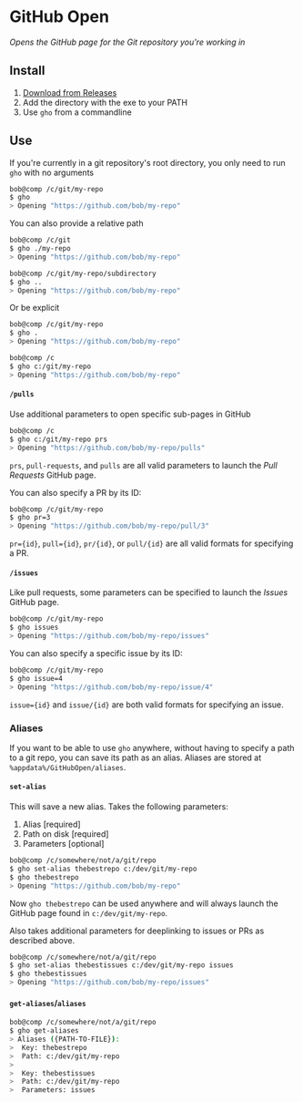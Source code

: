 # GitHub Open

_Opens the GitHub page for the Git repository you're working in_

## Install

1. [Download from Releases](https://github.com/eaardal/github-open/releases)
2. Add the directory with the exe to your PATH
3. Use `gho` from a commandline

## Use

If you're currently in a git repository's root directory, you only need to run `gho` with no arguments

```bash
bob@comp /c/git/my-repo
$ gho
> Opening "https://github.com/bob/my-repo"
```

You can also provide a relative path

```bash
bob@comp /c/git
$ gho ./my-repo
> Opening "https://github.com/bob/my-repo"
```

```bash
bob@comp /c/git/my-repo/subdirectory
$ gho ..
> Opening "https://github.com/bob/my-repo"
```

Or be explicit

```bash
bob@comp /c/git/my-repo
$ gho .
> Opening "https://github.com/bob/my-repo"
```

```bash
bob@comp /c
$ gho c:/git/my-repo
> Opening "https://github.com/bob/my-repo"
```

#### `/pulls`

Use additional parameters to open specific sub-pages in GitHub

```bash
bob@comp /c
$ gho c:/git/my-repo prs
> Opening "https://github.com/bob/my-repo/pulls"
```

`prs`, `pull-requests`, and `pulls` are all valid parameters to launch the _Pull Requests_ GitHub page.

You can also specify a PR by its ID:

```bash
bob@comp /c/git/my-repo
$ gho pr=3
> Opening "https://github.com/bob/my-repo/pull/3"
```

`pr={id}`, `pull={id}`, `pr/{id}`, or `pull/{id}` are all valid formats for specifying a PR.

#### `/issues`

Like pull requests, some parameters can be specified to launch the _Issues_ GitHub page.

```bash
bob@comp /c/git/my-repo
$ gho issues
> Opening "https://github.com/bob/my-repo/issues"
```

You can also specify a specific issue by its ID:

```bash
bob@comp /c/git/my-repo
$ gho issue=4
> Opening "https://github.com/bob/my-repo/issue/4"
```

`issue={id}` and `issue/{id}` are both valid formats for specifying an issue.

### Aliases

If you want to be able to use `gho` anywhere, without having to specify a path to a git repo, you can save its path as an alias. Aliases are stored at `%appdata%/GitHubOpen/aliases`.

#### `set-alias`

This will save a new alias. Takes the following parameters:

1. Alias [required]
2. Path on disk [required]
3. Parameters [optional]

```bash
bob@comp /c/somewhere/not/a/git/repo
$ gho set-alias thebestrepo c:/dev/git/my-repo
$ gho thebestrepo
> Opening "https://github.com/bob/my-repo"
```
Now `gho thebestrepo` can be used anywhere and will always launch the GitHub page found in `c:/dev/git/my-repo`.

Also takes additional parameters for deeplinking to issues or PRs as described above.

```bash
bob@comp /c/somewhere/not/a/git/repo
$ gho set-alias thebestissues c:/dev/git/my-repo issues
$ gho thebestissues
> Opening "https://github.com/bob/my-repo/issues"
```

#### `get-aliases`/`aliases`

```bash
bob@comp /c/somewhere/not/a/git/repo
$ gho get-aliases
> Aliases ({PATH-TO-FILE}):
>  Key: thebestrepo
>  Path: c:/dev/git/my-repo
>
>  Key: thebestissues
>  Path: c:/dev/git/my-repo
>  Parameters: issues
```